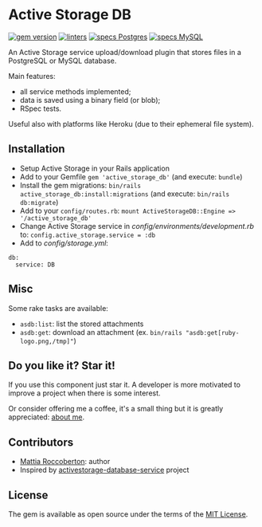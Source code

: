 # Active Storage DB
[![gem version](https://badge.fury.io/rb/active_storage_db.svg)](https://badge.fury.io/rb/active_storage_db)
[![linters](https://github.com/blocknotes/active_storage_db/actions/workflows/linters.yml/badge.svg)](https://github.com/blocknotes/active_storage_db/actions/workflows/linters.yml)
[![specs Postgres](https://github.com/blocknotes/active_storage_db/actions/workflows/postgres.yml/badge.svg)](https://github.com/blocknotes/active_storage_db/actions/workflows/postgres.yml)
[![specs MySQL](https://github.com/blocknotes/active_storage_db/actions/workflows/mysql.yml/badge.svg)](https://github.com/blocknotes/active_storage_db/actions/workflows/mysql.yml)

An Active Storage service upload/download plugin that stores files in a PostgreSQL or MySQL database.

Main features:
- all service methods implemented;
- data is saved using a binary field (or blob);
- RSpec tests.

Useful also with platforms like Heroku (due to their ephemeral file system).

## Installation
- Setup Active Storage in your Rails application
- Add to your Gemfile `gem 'active_storage_db'` (and execute: `bundle`)
- Install the gem migrations: `bin/rails active_storage_db:install:migrations` (and execute: `bin/rails db:migrate`)
- Add to your `config/routes.rb`: `mount ActiveStorageDB::Engine => '/active_storage_db'`
- Change Active Storage service in *config/environments/development.rb* to: `config.active_storage.service = :db`
- Add to *config/storage.yml*:
```
db:
  service: DB
```

## Misc
Some rake tasks are available:
- `asdb:list`: list the stored attachments
- `asdb:get`: download an attachment (ex. `bin/rails "asdb:get[ruby-logo.png,/tmp]"`)

## Do you like it? Star it!
If you use this component just star it. A developer is more motivated to improve a project when there is some interest.

Or consider offering me a coffee, it's a small thing but it is greatly appreciated: [about me](https://www.blocknot.es/about-me).

## Contributors
- [Mattia Roccoberton](https://blocknot.es/): author
- Inspired by [activestorage-database-service](https://github.com/TitovDigital/activestorage-database-service) project

## License
The gem is available as open source under the terms of the [MIT License](https://opensource.org/licenses/MIT).
